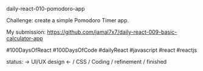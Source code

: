 daily-react-010-pomodoro-app

Challenge: create a simple Pomodoro Timer app.

My submission: https://github.com/jamal7x7/daily-react-009-basic-calculator-app

#100DaysOfReact #100DaysOfCode #dailyReact #javascript #react #reactjs

status:
-> UI/UX design <-
/ CSS
/ Coding
/ refinement
/ finished
